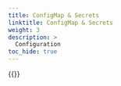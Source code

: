 ```yaml
---
title: ConfigMap & Secrets
linktitle: ConfigMap & Secrets
weight: 3
description: >
  Configuration  
toc_hide: true
---
```

{{<include file="content/v2/getting-started/installation/helm/modules/replication/configmap-secrets.md" hideClasses="2">}}
